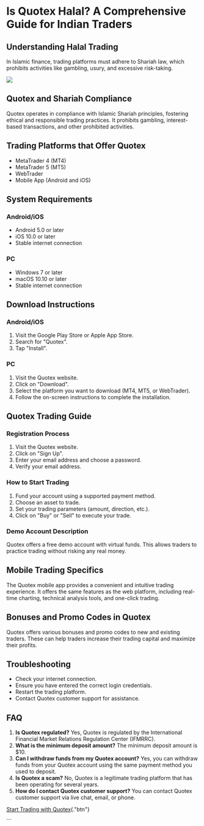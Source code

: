 # Is Quotex Halal? A Comprehensive Guide for Indian Traders

## Understanding Halal Trading

In Islamic finance, trading platforms must adhere to Shariah law, which
prohibits activities like gambling, usury, and excessive risk-taking.

[![](https://static.quotex.io/files/4_en/300_250.jpg)](https://traff.sbs/brokerqxlid)

## Quotex and Shariah Compliance

Quotex operates in compliance with Islamic Shariah principles, fostering
ethical and responsible trading practices. It prohibits gambling,
interest-based transactions, and other prohibited activities.

## Trading Platforms that Offer Quotex

-   MetaTrader 4 (MT4)
-   MetaTrader 5 (MT5)
-   WebTrader
-   Mobile App (Android and iOS)

## System Requirements

### Android/iOS

-   Android 5.0 or later
-   iOS 10.0 or later
-   Stable internet connection

### PC

-   Windows 7 or later
-   macOS 10.10 or later
-   Stable internet connection

## Download Instructions

### Android/iOS

1.  Visit the Google Play Store or Apple App Store.
2.  Search for "Quotex".
3.  Tap "Install".

### PC

1.  Visit the Quotex website.
2.  Click on "Download".
3.  Select the platform you want to download (MT4, MT5, or WebTrader).
4.  Follow the on-screen instructions to complete the installation.

## Quotex Trading Guide

### Registration Process

1.  Visit the Quotex website.
2.  Click on "Sign Up".
3.  Enter your email address and choose a password.
4.  Verify your email address.

### How to Start Trading

1.  Fund your account using a supported payment method.
2.  Choose an asset to trade.
3.  Set your trading parameters (amount, direction, etc.).
4.  Click on "Buy" or "Sell" to execute your trade.

### Demo Account Description

Quotex offers a free demo account with virtual funds. This allows
traders to practice trading without risking any real money.

## Mobile Trading Specifics

The Quotex mobile app provides a convenient and intuitive trading
experience. It offers the same features as the web platform, including
real-time charting, technical analysis tools, and one-click trading.

## Bonuses and Promo Codes in Quotex

Quotex offers various bonuses and promo codes to new and existing
traders. These can help traders increase their trading capital and
maximize their profits.

## Troubleshooting

-   Check your internet connection.
-   Ensure you have entered the correct login credentials.
-   Restart the trading platform.
-   Contact Quotex customer support for assistance.

## FAQ

1.  **Is Quotex regulated?** Yes, Quotex is regulated by the
    International Financial Market Relations Regulation Center (IFMRRC).
2.  **What is the minimum deposit amount?** The minimum deposit amount
    is \$10.
3.  **Can I withdraw funds from my Quotex account?** Yes, you can
    withdraw funds from your Quotex account using the same payment
    method you used to deposit.
4.  **Is Quotex a scam?** No, Quotex is a legitimate trading platform
    that has been operating for several years.
5.  **How do I contact Quotex customer support?** You can contact Quotex
    customer support via live chat, email, or phone.

[Start Trading with
Quotex](\%22https://broker-qx.pro/sign-up/?lid=1102511\%22){."btn"}

\`\`\`

